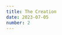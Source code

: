 ```yaml
---
title: The Creation 
date: 2023-07-05
number: 2
---
```


<!-- # {{ $frontmatter.title }}

{{ new Date($frontmatter.date).toISOString().split('T')[0] }} -->

